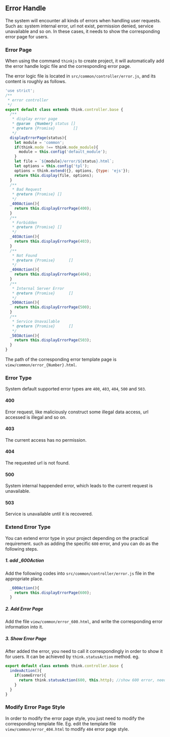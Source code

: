 ## Error Handle

The system will encounter all kinds of errors when handling user requests. Such as: system internal error, url not exist, permission denied, service unavailable and so on.
In these cases, it needs to show the corresponding error page for users.

### Error Page

When using the command `thinkjs` to create project, it will automatically add the error handle logic file and the corresponding error page.

The error logic file is located in `src/common/controller/error.js`, and its content is roughly as follows.

```js
'use strict';
/**
 * error controller
 */
export default class extends think.controller.base {
  /**
   * display error page
   * @param  {Number} status []
   * @return {Promise}        []
   */
  displayErrorPage(status){
    let module = 'common';
    if(think.mode !== think.mode_module){
      module = this.config('default_module');
    }
    let file = `${module}/error/${status}.html`;
    let options = this.config('tpl');
    options = think.extend({}, options, {type: 'ejs'});
    return this.display(file, options);
  }
  /**
   * Bad Request 
   * @return {Promise} []
   */
  _400Action(){
    return this.displayErrorPage(400);
  }
  /**
   * Forbidden 
   * @return {Promise} []
   */
  _403Action(){
    return this.displayErrorPage(403);
  }
  /**
   * Not Found 
   * @return {Promise}      []
   */
  _404Action(){
    return this.displayErrorPage(404);
  }
  /**
   * Internal Server Error
   * @return {Promise}      []
   */
  _500Action(){
    return this.displayErrorPage(500);
  }
  /**
   * Service Unavailable
   * @return {Promise}      []
   */
  _503Action(){
    return this.displayErrorPage(503);
  }
}
```

The path of the corresponding error template page is `view/common/error_{Number}.html`.

### Error Type

System default supported error types are  `400`, `403`, `404`, `500` and `503`.

#### 400

Error request, like maliciously construct some illegal data access, url accessed is illegal and so on.

#### 403

The current access has no permission.


#### 404

The requested url is not found.

#### 500

System internal happended error, which leads to the current request is unavailable.
 

#### 503

Service is unavailable until it is recovered.

### Extend Error Type

You can extend error type in your project depending on the practical requirement. such as adding the specific `600` error, and you can do as the following steps.

##### 1. add _600Action

Add the following codes into `src/common/controller/error.js` file in the appropriate place.


```js
  _600Action(){
    return this.displayErrorPage(600);
  }
```

##### 2. Add Error Page

Add the file `view/common/error_600.html`, and write the corresponding error information into it.

##### 3. Show Error Page

After added the error, you need to call it correspondingly in order to show it for users. It can be achieved by `think.statusAction` method. eg.

```js
export default class extends think.controller.base {
  indexAction(){
    if(someError){
      return think.statusAction(600, this.http); //show 600 error, need to pass http object
    }
  }
}
```


### Modify Error Page Style

In order to modify the error page style, you just need to modify the corresponding template file. Eg. edit the template file `view/common/error_404.html` to modify `404` error page style.
